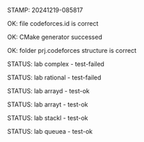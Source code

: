 STAMP: 20241219-085817
OK: file codeforces.id is correct
OK: CMake generator successed
OK: folder prj.codeforces structure is correct
STATUS: lab complex - test-failed
STATUS: lab rational - test-failed
STATUS: lab arrayd - test-ok
STATUS: lab arrayt - test-ok
STATUS: lab stackl - test-ok
STATUS: lab queuea - test-ok
